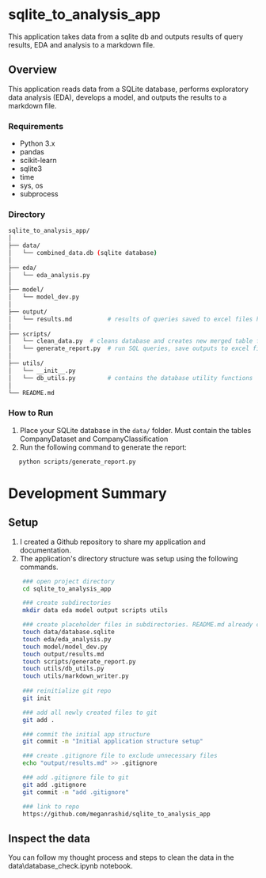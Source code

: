 # sqlite_to_analysis_app
 This application takes data from a sqlite db and outputs results of query results, EDA and analysis to a markdown file. 

## Overview
This application reads data from a SQLite database, performs exploratory data analysis (EDA), develops a model, and outputs the results to a markdown file.

### Requirements
- Python 3.x
- pandas
- scikit-learn
- sqlite3
- time
- sys, os
- subprocess

### Directory
```bash
sqlite_to_analysis_app/
│
├── data/
│   └── combined_data.db (sqlite database)
│
├── eda/
│   └── eda_analysis.py
│
├── model/
│   └── model_dev.py
│
├── output/
│   └── results.md          # results of queries saved to excel files here
│
├── scripts/
│   └── clean_data.py  # cleans database and creates new merged table for modeling
│   └── generate_report.py  # run SQL queries, save outputs to excel files
│
├── utils/
│   └── __init__.py
│   └── db_utils.py         # contains the database utility functions
│
└── README.md
```

### How to Run
1. Place your SQLite database in the `data/` folder. Must contain the tables CompanyDataset and CompanyClassification
2. Run the following command to generate the report:
```bash
   python scripts/generate_report.py
```


# Development Summary

## Setup
1. I created a Github repository to share my application and documentation.
2. The application's directory structure was setup using the following commands. 
```bash
    ### open project directory 
    cd sqlite_to_analysis_app

    ### create subdirectories
    mkdir data eda model output scripts utils

    ### create placeholder files in subdirectories. README.md already created from Github repo creation
    touch data/database.sqlite
    touch eda/eda_analysis.py
    touch model/model_dev.py
    touch output/results.md
    touch scripts/generate_report.py
    touch utils/db_utils.py
    touch utils/markdown_writer.py
    
    ### reinitialize git repo 
    git init

    ### add all newly created files to git
    git add .

    ### commit the initial app structure
    git commit -m "Initial application structure setup"

    ### create .gitignore file to exclude unnecessary files
    echo "output/results.md" >> .gitignore

    ### add .gitignore file to git
    git add .gitignore
    git commit -m "add .gitignore"

    ### link to repo
    https://github.com/meganrashid/sqlite_to_analysis_app
```

## Inspect the data
You can follow my thought process and steps to clean the data in the data\database_check.ipynb notebook. 



